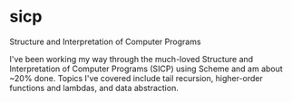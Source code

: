 sicp
====

Structure and Interpretation of Computer Programs

I've been working my way through the much-loved Structure and Interpretation of Computer Programs (SICP) using Scheme and am about ~20% done. Topics I've covered include tail recursion, higher-order functions and lambdas, and data abstraction.
